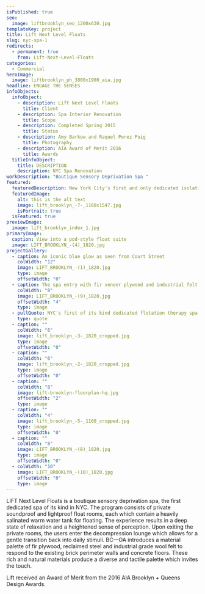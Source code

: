 ```yaml
---
isPublished: true
seo:
  image: liftbrooklyn_seo_1200x630.jpg
templateKey: project
title: Lift Next Level Floats
slug: nyc-spa-1
redirects:
  - permanent: true
    from: Lift-Next-Level-Floats
categories:
  - Commercial
heroImage:
  image: liftbrooklyn_ph_3800x1900_aia.jpg
headline: ENGAGE THE SENSES
infoObjects:
  infoObject:
    - description: Lift Next Level Floats
      title: Client
    - description: Spa Interior Renovation
      title: Scope
    - description: Completed Spring 2015
      title: Status
    - description: Amy Barkow and Raquel Perez Puig
      title: Photography
    - description: AIA Award of Merit 2016
      title: Awards
  titleInfoObject:
    title: DESCRIPTION
    description: NYC Spa Renovation
workDescription: "Boutique Sensory Deprivation Spa "
featured:
  featuredDescription: New York City's first and only dedicated isolation therapy spa
  featuredImage:
    alt: this is the alt text
    image: lift_brooklyn_-7-_1160x1547.jpg
    isPortrait: true
  isFeatured: true
previewImage:
  image: lift_brooklyn_index_1.jpg
primaryImage:
  caption: View into a pod-style float suite
  image: LIFT_BROOKLYN_-(4)_1820.jpg
projectGallery:
  - caption: An iconic blue glow as seen from Court Street
    colWidth: "12"
    image: LIFT_BROOKLYN_-(1)_1820.jpg
    type: image
    offsetWidth: "0"
  - caption: The spa entry with fir veneer plywood and industrial felt
    colWidth: "8"
    image: LIFT_BROOKLYN_-(9)_1820.jpg
    offsetWidth: "4"
    type: image
  - pullQuote: NYC's first of its kind dedicated flotation therapy spa
    type: quote
  - caption: ""
    colWidth: "6"
    image: lift_brooklyn_-3-_1820_cropped.jpg
    type: image
    offsetWidth: "0"
  - caption: ""
    colWidth: "6"
    image: lift_brooklyn_-2-_1820_cropped.jpg
    type: image
    offsetWidth: "0"
  - caption: ""
    colWidth: "8"
    image: lift-brooklyn-floorplan-hq.jpg
    offsetWidth: "2"
    type: image
  - caption: ""
    colWidth: "4"
    image: lift_brooklyn_-5-_1160_cropped.jpg
    type: image
    offsetWidth: "0"
  - caption: ""
    colWidth: "8"
    image: LIFT_BROOKLYN_-(8)_1820.jpg
    type: image
    offsetWidth: "0"
  - colWidth: "10"
    image: LIFT_BROOKLYN_-(10)_1820.jpg
    offsetWidth: "0"
    type: image
---
```


LIFT Next Level Floats is a boutique sensory deprivation spa, the first dedicated spa of its kind in NYC. The program consists of private soundproof and lightproof float rooms, each which contain a heavily salinated warm water tank for floating. The experience results in a deep state of relaxation and a heightened sense of perception. Upon exiting the private rooms, the users enter the decompression lounge which allows for a gentle transition back into daily stimuli. BC—OA introduces a material palette of fir plywood, reclaimed steel and industrial grade wool felt to respond to the existing brick perimeter walls and concrete floors. These rich and natural materials produce a diverse and tactile palette which invites the touch.

Lift received an Award of Merit from the 2016 AIA Brooklyn + Queens Design Awards.
